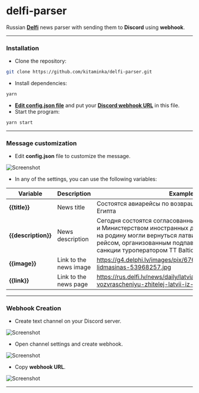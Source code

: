 # delfi-parser
Russian [**Delfi**](https://rus.delfi.lv/) news parser with sending them to **Discord** using **webhook**.
___
### Installation
- Clone the repository:
```bash
git clone https://github.com/kitaminka/delfi-parser.git
```
- Install dependencies:
```bash
yarn
```
- [**Edit config.json file**](#message-customization) and put your [**Discord webhook URL**](#webhook-creation) in this file.
- Start the program:
```bash
yarn start
```
___
### Message customization
- Edit **config.json** file to customize the message.

![Screenshot](https://i.imgur.com/MeUNPsz.png)

- In any of the settings, you can use the following variables:

| Variable            | Description            | Example value                                                                                                                                                                                                                                                       |
|---------------------|------------------------|---------------------------------------------------------------------------------------------------------------------------------------------------------------------------------------------------------------------------------------------------------------------|
| **{{title}}**       | News title             | Состоятся авиарейсы по возвращению жителей Латвии из Египта                                                                                                                                                                                                         |
| **{{description}}** | News description       | Сегодня состоятся согласованные Министерством сообщения и Министерством иностранных дел авиарейсы из Египта, чтобы на родину могли вернуться латвийцы, которые путешествовали рейсом, организованным подпавшим под антироссийские санкции туроператором TT Baltics. |
| **{{image}}**       | Link to the news image | https://g4.delphi.lv/images/pix/676x385/dSop4_NZRlQ/lidmasina-lidmasinas-53968257.jpg                                                                                                                                                                               |
| **{{link}}**        | Link to the news page  | https://rus.delfi.lv/news/daily/latvia/sostoyatsya-aviarejsy-po-vozvrascheniyu-zhitelej-latvii-iz-egipta.d?id=54123886                                                                                                                                              |
___
### Webhook Creation
- Create text channel on your Discord server.

![Screenshot](https://i.imgur.com/iVO3aYm.png)
- Open channel settings and create webhook.

![Screenshot](https://i.imgur.com/c6PGThG.png)
- Copy **webhook URL**.

![Screenshot](https://i.imgur.com/rTdUSZO.png)
___

